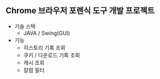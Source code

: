 ## Chrome 브라우저 포렌식 도구 개발 프로젝트
- 기술 스택
  - JAVA / Swing(GUI)
- 기능
  - 히스토리 기록 조회
  - 쿠키 / 다운로드 기록 조회
  - 캐시 조회
  - 칼럼 필터
